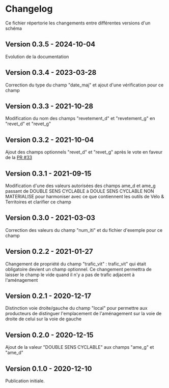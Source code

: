 <MenuSchema />

# Changelog

Ce fichier répertorie les changements entre différentes versions d'un schéma

## Version 0.3.5 - 2024-10-04

Evolution de la documentation

## Version 0.3.4 - 2023-03-28

Correction du type du champ "date_maj" et ajout d'une vérification pour ce champ 

## Version 0.3.3 - 2021-10-28

Modification du nom des champs "revetement_d" et "revetement_g" en "revet_d" et "revet_g" 

## Version 0.3.2 - 2021-10-04

Ajout des champs optionnels "revet_d" et "revet_g" après le vote en faveur de la [PR #33](https://github.com/etalab/schema-amenagements-cyclables/pull/33)

## Version 0.3.1 - 2021-09-15

Modification d'une des valeurs autorisées des champs ame_d et ame_g passant de DOUBLE SENS CYCLABLE à DOULE SENS CYCLABLE NON MATERIALISE pour harmoniser avec ce que contiennent les outils de Vélo & Territoires et clarifier ce champ

## Version 0.3.0 - 2021-03-03

Correction des valeurs du champ "num_iti" et du fichier d'exemple pour ce champ

## Version 0.2.2 - 2021-01-27

Changement de propriété du champ "trafic_vit" : trafic_vit" qui était obligatoire devient un champ optionnel.
Ce changement permettra de laisser le champ le vide quand il n'y a pas de trafic adjacent à l'aménagement

## Version 0.2.1 - 2020-12-17

Distinction voie droite/gauche du champ "local" pour permettre aux producteurs de distinguer l'emplacement de l'aménagement sur la voie de droite de celui sur la voie de gauche

## Version 0.2.0 - 2020-12-15

Ajout de la valeur "DOUBLE SENS CYCLABLE" aux champs "ame_g" et "ame_d"

## Version 0.1.0 - 2020-12-10

Publication initiale.
